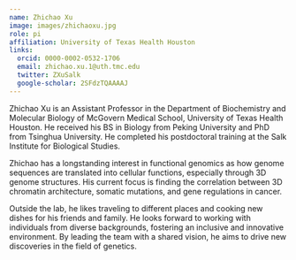 ```yaml
---
name: Zhichao Xu
image: images/zhichaoxu.jpg
role: pi
affiliation: University of Texas Health Houston
links:
  orcid: 0000-0002-0532-1706
  email: zhichao.xu.1@uth.tmc.edu
  twitter: ZXuSalk
  google-scholar: 2SFdzTQAAAAJ
---
```


Zhichao Xu is an Assistant Professor in the Department of Biochemistry and Molecular Biology of McGovern Medical School, University of Texas Health Houston. He received his BS in Biology from Peking University and PhD from Tsinghua University. He completed his postdoctoral training at the Salk Institute for Biological Studies. 

Zhichao has a longstanding interest in functional genomics as how genome sequences are translated into cellular functions, especially through 3D genome structures. His current focus is finding the correlation between 3D chromatin architecture, somatic mutations, and gene regulations in cancer. 

Outside the lab, he likes traveling to different places and cooking new dishes for his friends and family. He looks forward to working with individuals from diverse backgrounds, fostering an inclusive and innovative environment. By leading the team with a shared vision, he aims to drive new discoveries in the field of genetics.
